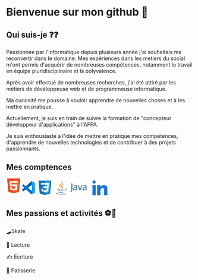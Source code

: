 # Bienvenue sur mon github 👋

## Qui suis-je ❓❓

Passionnée par l'informatique depuis plusieurs année j'ai souhaitais me reconvertir dans le domaine.  Mes expériences dans les metiers du  social m'ont permis d'acquérir de nombreuses compétences, notamment le travail en équipe pluridisciplinaire et la polyvalence.

Après avoir effectué de nombreuses recherches, j'ai été attiré par les métiers de développeuse web et de programmeuse informatique. 

Ma curiosité me pousse à vouloir apprendre de nouvelles choses et à les mettre en pratique.

Actuellement, je suis en train de suivre la formation de "concepteur développeur d'applications" à l'AFPA. 

Je suis enthousiaste à l'idée de mettre en pratique mes compétences, d'apprendre de nouvelles technologies et de contribuer à des projets passionnants.
## Mes comptences 
<img align="center" alt="vscode=" width="40px" src="./img/vscode.svg" />
<img align="left" alt="html=" width="40px" src="./img/html.svg" /> <img align="center" alt="css3=" width="40px" src="./img/css3.svg" /> <img align="center" alt="Java=" width="100px" src="./img/java-ar21.svg" />
<img align="center" alt="linkedin=" width="40px" src="./img/linkedin.svg" />


## Mes passions et activités ⚽🥋
🛹Skate

📖 Lecture 

✍️ Ecriture

🎂 Patisserie 



